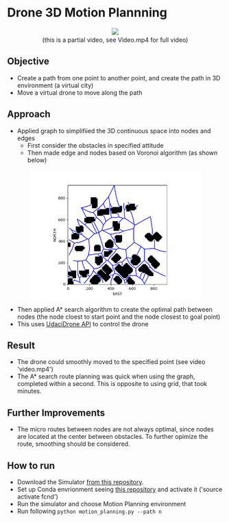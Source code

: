 # Drone 3D Motion Plannning 

<p align="center"> <img width="400" src="Video.gif"><br>
(this is a partial video, see Video.mp4 for full video)
 </p>



## Objective 

- Create a path from one point to another point, and create the path in 3D environment (a virtual city)
- Move a virtual drone to move along the path

## Approach

- Applied graph to simplifiied the 3D continuous space into nodes and edges
    -  First consider the obstacles in specified attitude  
    -  Then made edge and nodes based on Voronoi algorithm (as shown below)

<p align="center"> <img width="400" src="graph.png"> </p>

- Then applied A* search algorithm to create the optimal path between nodes (the node cloest to start point and the node closest to goal point)
- This uses [UdaciDrone API](https://udacity.github.io/udacidrone/) to control the drone


## Result

- The drone could smoothly moved to the specified point (see video 'video.mp4')
- The A* search route planning was quick when using the graph, completed within a second. This is opposite to using grid, that took minutes. 


## Further Improvements
- The micro routes between nodes are not always optimal, since nodes are located at the center between obstacles. To further opimize the route, smoothing should be considered. 

## How to run
- Download the Simulator [from this repository](https://github.com/udacity/FCND-Simulator-Releases/releases).
- Set up Conda envrionment seeing [this repository](https://github.com/udacity/FCND-Term1-Starter-Kit) and activate it ('source activate fcnd')
- Run the simulator and choose Motion Planning environment
- Run following `python motion_planning.py --path n` 

